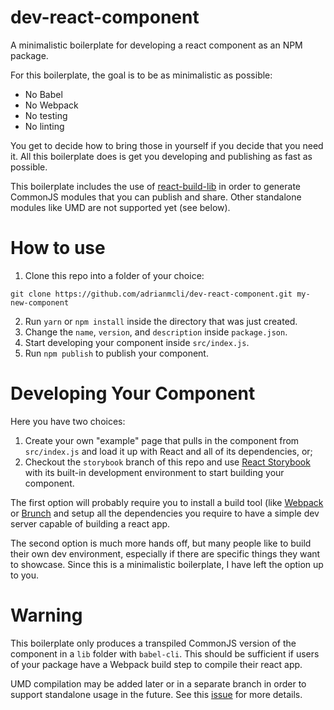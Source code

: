 # dev-react-component
A minimalistic boilerplate for developing a react component as an NPM package.

For this boilerplate, the goal is to be as minimalistic as possible:

- No Babel
- No Webpack
- No testing
- No linting

You get to decide how to bring those in yourself if you decide that you need it. All this boilerplate does is get you developing and publishing as fast as possible.

This boilerplate includes the use of [react-build-lib](https://github.com/adrianmcli/react-build-lib) in order to generate CommonJS modules that you can publish and share. Other standalone modules like UMD are not supported yet (see below).

# How to use

1. Clone this repo into a folder of your choice:

  ```
  git clone https://github.com/adrianmcli/dev-react-component.git my-new-component
  ```

2. Run `yarn` or `npm install` inside the directory that was just created.
3. Change the `name`, `version`, and `description` inside `package.json`.
4. Start developing your component inside `src/index.js`.
5. Run `npm publish` to publish your component.

# Developing Your Component

Here you have two choices:

1. Create your own "example" page that pulls in the component from `src/index.js` and load it up with React and all of its dependencies, or;
2. Checkout the `storybook` branch of this repo and use [React Storybook](https://github.com/storybooks/react-storybook) with its built-in development environment to start building your component.

The first option will probably require you to install a build tool (like [Webpack](https://webpack.github.io/) or [Brunch](http://brunch.io/) and setup all the dependencies you require to have a simple dev server capable of building a react app.

The second option is much more hands off, but many people like to build their own dev environment, especially if there are specific things they want to showcase. Since this is a minimalistic boilerplate, I have left the option up to you.

# Warning

This boilerplate only produces a transpiled CommonJS version of the component in a `lib` folder with `babel-cli`. This should be sufficient if users of your package have a Webpack build step to compile their react app.

UMD compilation may be added later or in a separate branch in order to support standalone usage in the future. See this [issue](https://github.com/adrianmcli/dev-react-component/issues/2) for more details.
